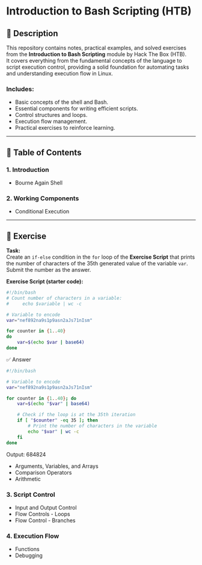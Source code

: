 # Introduction to Bash Scripting (HTB)

## 📌 Description
This repository contains notes, practical examples, and solved exercises from the **Introduction to Bash Scripting** module by Hack The Box (HTB).  
It covers everything from the fundamental concepts of the language to script execution control, providing a solid foundation for automating tasks and understanding execution flow in Linux.

### Includes:
- Basic concepts of the shell and Bash.
- Essential components for writing efficient scripts.
- Control structures and loops.
- Execution flow management.
- Practical exercises to reinforce learning.

---

## 📂 Table of Contents

### 1. Introduction
- Bourne Again Shell

### 2. Working Components
- Conditional Execution

---

## 🧩 Exercise

**Task:**  
Create an `if-else` condition in the `for` loop of the **Exercise Script** that prints the number of characters of the 35th generated value of the variable `var`. Submit the number as the answer.

**Exercise Script (starter code):**
```bash
#!/bin/bash
# Count number of characters in a variable:
#     echo $variable | wc -c

# Variable to encode
var="nef892na9s1p9asn2aJs71nIsm"

for counter in {1..40}
do
    var=$(echo $var | base64)
done
```

✅ Answer
```bash
#!/bin/bash

# Variable to encode
var="nef892na9s1p9asn2aJs71nIsm"

for counter in {1..40}; do
    var=$(echo "$var" | base64)

    # Check if the loop is at the 35th iteration
    if [ "$counter" -eq 35 ]; then
        # Print the number of characters in the variable
        echo "$var" | wc -c
    fi
done
```

Output: 684824


- Arguments, Variables, and Arrays
- Comparison Operators
- Arithmetic

### 3. Script Control
- Input and Output Control
- Flow Controls - Loops
- Flow Control - Branches

### 4. Execution Flow
- Functions
- Debugging

